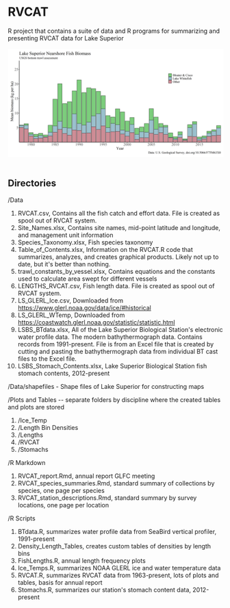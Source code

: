 # RVCAT
R project that contains a suite of data and R programs for summarizing and presenting RVCAT data for Lake Superior
<br>
<br>
[<img src="ns_annual_biomass_ciscobloater_lwf.png?raw=true"/>](ns_annual_biomass_ciscobloater_lwf.png) 
<br>
<br>
## Directories
/Data
  1. RVCAT.csv, Contains all the fish catch and effort data. File is created as spool out of RVCAT system.
  2. Site_Names.xlsx, Contains site names, mid-point latitude and longitude, and management unit information
  3. Species_Taxonomy.xlsx, Fish species taxonomy
  4. Table_of_Contents.xlsx, Information on the RVCAT.R code that summarizes, analyzes, and creates graphical products. Likely not up to date, but it's better than nothing.
  5. trawl_constants_by_vessel.xlsx, Contains equations and the constants used to calculate area swept for different vessels
  6. LENGTHS_RVCAT.csv, Fish length data. File is created as spool out of RVCAT system.
  7. LS_GLERL_Ice.csv, Downloaded from https://www.glerl.noaa.gov/data/ice/#historical
  8. LS_GLERL_WTemp, Downloaded from https://coastwatch.glerl.noaa.gov/statistic/statistic.html
  9. LSBS_BTdata.xlsx, All of the Lake Superior Biological Station's electronic water profile data. The modern bathythermograph data. Contains records from 1991-present. File is from an Excel file that is created by cutting and pasting the bathythermograph data from individual BT cast files to the Excel file.
  10. LSBS_Stomach_Contents.xlsx, Lake Superior Biological Station fish stomach contents, 2012-present 

/Data/shapefiles - Shape files of Lake Superior for constructing maps

/Plots and Tables -- separate folders by discipline where the created tables and plots are stored
  1. /Ice_Temp
  2. /Length Bin Densities
  3. /Lengths
  4. /RVCAT
  5. /Stomachs

/R Markdown
1. RVCAT_report.Rmd, annual report GLFC meeting
2. RVCAT_species_summaries.Rmd, standard summary of collections by species, one page per species
3. RVCAT_station_descriptions.Rmd, standard summary by survey locations, one page per location

/R Scripts
1. BTdata.R, summarizes water profile data from SeaBird vertical profiler, 1991-present
2. Density_Length_Tables, creates custom tables of densities by length bins
3. FishLengths.R, annual length frequency plots
4. Ice_Temps.R, summarizes NOAA GLERL ice and water temperature data
5. RVCAT.R, summarizes RVCAT data from 1963-present, lots of plots and tables, basis for annual report
6. Stomachs.R, summarizes our station's stomach content data, 2012-present
